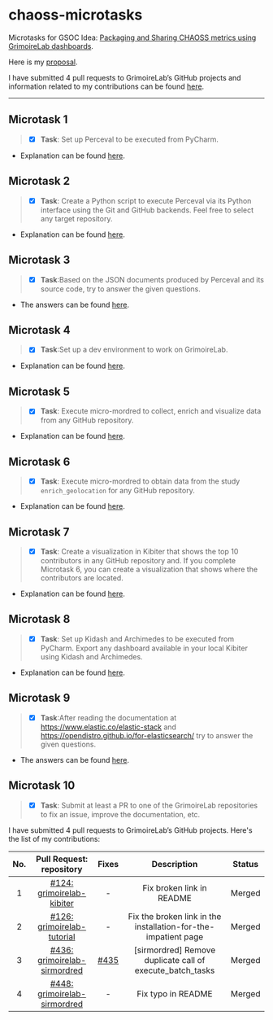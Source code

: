 # chaoss-microtasks
 
Microtasks for GSOC Idea: [Packaging and Sharing CHAOSS metrics using GrimoireLab dashboards](https://github.com/chaoss/grimoirelab/issues/286).

Here is my [proposal](https://docs.google.com/document/d/1IG-lU0ZaJCp0jTPRrky6JaVUhqFiFMlPudoj3EmhJ-Q/edit).

I have submitted 4 pull requests to GrimoireLab’s GitHub projects and information related to my contributions can be found [here](https://github.com/heming6666/chaoss-microtasks#microtask-10).

---

## Microtask 1

> - [x] **Task**: Set up Perceval to be executed from PyCharm.

- Explanation can be found [here](./microtask-1).


## Microtask 2

> - [x] **Task**: Create a Python script to execute Perceval via its Python interface using the Git and GitHub backends. Feel free to select any target repository.

- Explanation can be found [here](./microtask-2).

## Microtask 3

> - [x] **Task**:Based on the JSON documents produced by Perceval and its source code, try to answer the given questions.

- The answers can be found [here](./microtask-3).

## Microtask 4

> - [x] **Task**:Set up a dev environment to work on GrimoireLab.

- Explanation can be found [here](./microtask-4).

## Microtask 5

> - [x] **Task**:
Execute micro-mordred to collect, enrich and visualize data from any GitHub repository.

- Explanation can be found [here](./microtask-5).

## Microtask 6

> - [x] **Task**:
Execute micro-mordred to obtain data from the study `enrich_geolocation` for any GitHub repository.

- Explanation can be found [here](./microtask-6).

## Microtask 7

> - [x] **Task**:
Create a visualization in Kibiter that shows the top 10 contributors in any GitHub repository and. If you complete Microtask 6, you can create a visualization that shows where the contributors are located.

- Explanation can be found [here](./microtask-7).

## Microtask 8

> - [x] **Task**:
Set up Kidash and Archimedes to be executed from PyCharm. Export any dashboard available in your local Kibiter using Kidash and Archimedes.

- Explanation can be found [here](./microtask-8).

## Microtask 9

> - [x] **Task**:After reading the documentation at https://www.elastic.co/elastic-stack and https://opendistro.github.io/for-elasticsearch/ try to answer the given questions.

- The answers can be found [here](./microtask-9).

## Microtask 10

> - [x] **Task**:
Submit at least a PR to one of the GrimoireLab repositories to fix an issue, improve the documentation, etc.

I have submitted 4 pull requests to GrimoireLab’s GitHub projects. Here's the list of my contributions:

| No. | Pull Request: repository |  Fixes  | Description | Status |
| :---------------: | :---------------: | :---------------: | :---------------: | :---------------: |
| 1 | [#124: grimoirelab-kibiter](https://github.com/chaoss/grimoirelab-kibiter/pull/124) | - |Fix broken link in README | Merged |
| 2 | [#126: grimoirelab-tutorial](https://github.com/chaoss/grimoirelab-tutorial/pull/126) | - | Fix the broken link in the installation-for-the-impatient page  |   Merged |
| 3 | [#436: grimoirelab-sirmordred](https://github.com/chaoss/grimoirelab-sirmordred/pull/436) | [#435](https://github.com/chaoss/grimoirelab-sirmordred/issues/435) | [sirmordred] Remove duplicate call of execute_batch_tasks      |    Merged |
| 4 | [#448: grimoirelab-sirmordred](https://github.com/chaoss/grimoirelab-sirmordred/pull/448) | - | Fix typo in README | Merged |

